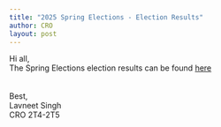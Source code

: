 ```yaml
---
title: "2025 Spring Elections - Election Results"
author: CRO
layout: post
---
```


Hi all, <br>
The Spring Elections election results can be found <a href="https://drive.google.com/file/d/1Z7mbJGrREyymIbOmlcyfKRxZZhmMQSCm/view?usp=sharing">here</a>  
<br><br>
Best,<br>
Lavneet Singh<br>
CRO 2T4-2T5
